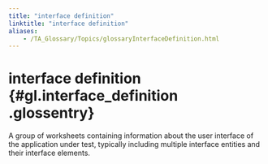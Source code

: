 ```yaml
--- 
title: "interface definition"
linktitle: "interface definition"
aliases: 
    - /TA_Glossary/Topics/glossaryInterfaceDefinition.html
---
```

# interface definition {#gl.interface_definition .glossentry}

A group of worksheets containing information about the user interface of the application under test, typically including multiple interface entities and their interface elements.

